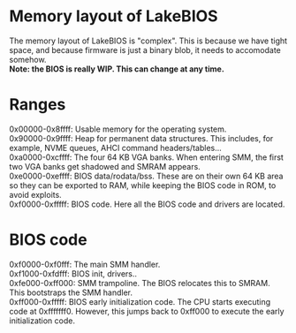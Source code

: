 # Memory layout of LakeBIOS
The memory layout of LakeBIOS is "complex". This is because we have tight space, and because firmware is just a binary blob, it needs to accomodate somehow.  
**Note: the BIOS is really WIP. This can change at any time.**

# Ranges
0x00000-0x8ffff: Usable memory for the operating system.  
0x90000-0x9ffff: Heap for permanent data structures. This includes, for example, NVME queues, AHCI command headers/tables...  
0xa0000-0xcffff: The four 64 KB VGA banks. When entering SMM, the first two VGA banks get shadowed and SMRAM appears.  
0xe0000-0xeffff: BIOS data/rodata/bss. These are on their own 64 KB area so they can be exported to RAM, while keeping the BIOS code in ROM, to avoid exploits.  
0xf0000-0xfffff: BIOS code. Here all the BIOS code and drivers are located.  

# BIOS code
0xf0000-0xf0fff: The main SMM handler.  
0xf1000-0xfdfff: BIOS init, drivers..  
0xfe000-0xff000: SMM trampoline. The BIOS relocates this to SMRAM. This bootstraps the SMM handler.  
0xff000-0xfffff: BIOS early initialization code. The CPU starts executing code at 0xfffffff0. However, this jumps back to 0xff000 to execute the early initialization code.  
